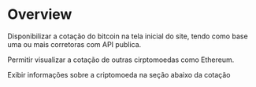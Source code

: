 # Overview
Disponibilizar a cotação do bitcoin na tela inicial do site, tendo como base uma ou mais corretoras com API publica.

Permitir visualizar a cotação de outras cirptomoedas como Ethereum.

Exibir informações sobre a criptomoeda na seção abaixo da cotação
